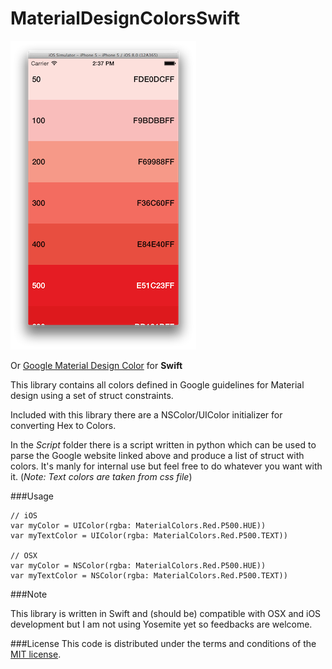 MaterialDesignColorsSwift
===
![image](Media/screenshot.png)

Or [Google Material Design Color](http://www.google.com/design/spec/style/color.html) for **Swift**

This library contains all colors defined in Google guidelines for Material design using a set of struct constraints.

Included with this library there are a NSColor/UIColor initializer for converting Hex to Colors.

In the *Script* folder there is a script written in python which can be used to parse the Google website linked above and produce a list of struct with colors. It's manly for internal use but feel free to do whatever you want with it. (*Note: Text colors are taken from css file*)

###Usage

	// iOS
	var myColor = UIColor(rgba: MaterialColors.Red.P500.HUE))
	var myTextColor = UIColor(rgba: MaterialColors.Red.P500.TEXT))
	
	// OSX
	var myColor = NSColor(rgba: MaterialColors.Red.P500.HUE))
	var myTextColor = NSColor(rgba: MaterialColors.Red.P500.TEXT))

###Note

This library is written in Swift and (should be) compatible with OSX and iOS development but I am not using Yosemite yet so feedbacks are welcome.

###License
This code is distributed under the terms and conditions of the [MIT license](LICENSE). 